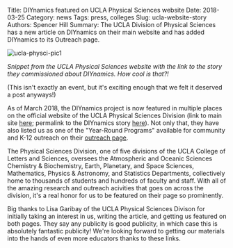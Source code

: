 Title: DIYnamics featured on UCLA Physical Sciences website
Date: 2018-03-25
Category: news
Tags: press, colleges
Slug: ucla-website-story
Authors: Spencer Hill
Summary: The UCLA Division of Physical Sciences has a new article on DIYnamics on their main website and has added DIYnamics to its Outreach page.

![ucla-physci-pic1]({filename}../images/ucla-phy-sci-site-snippet.png)

_Snippet from the UCLA Physical Sciences website with the link to the
story they commissioned about DIYnamics.  How cool is that?!_

(This isn't exactly an event, but it's exciting enough that we felt it
deserved a post anyways!)

As of March 2018, the DIYnamics project is now featured in multiple
places on the official website of the UCLA Physical Sciences Division
(link to main site [here](https://www.physicalsciences.ucla.edu/);
permalink to the DIYnamics story
[here](https://www.physicalsciences.ucla.edu/spinlab/)).  Not only
that, they have also listed us as one of the "Year-Round Programs"
available for community and K-12 outreach on their [outreach
page](https://www.physicalsciences.ucla.edu/outreach/).

The Physical Sciences Division, one of five divisions of the UCLA
College of Letters and Sciences, oversees the Atmospheric and Oceanic
Sciences Chemistry & Biochemistry, Earth, Planetary, and Space
Sciences, Mathematics, Physics & Astronomy, and Statistics
Departments, collectively home to thousands of students and hundreds
of faculty and staff.  With all of the amazing research and outreach
acivities that goes on across the division, it's a real honor for us
to be featured on their page so prominently.

Big thanks to Lisa Garibay of the UCLA Physical Sciences Divison for
initially taking an interest in us, writing the article, and getting
us featured on both pages.  They say any publicity is good publicity,
in which case this is absolutely fantastic publicity!  We're looking
forward to getting our materials into the hands of even more educators
thanks to these links.
